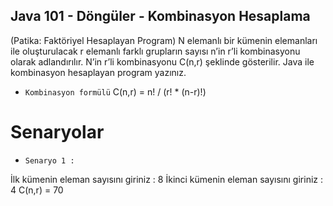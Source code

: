 ## Java 101 - Döngüler - Kombinasyon Hesaplama
(Patika: Faktöriyel Hesaplayan Program)
N elemanlı bir kümenin elemanları ile oluşturulacak r elemanlı farklı grupların sayısı n’in r’li kombinasyonu olarak adlandırılır. N’in r’li kombinasyonu C(n,r) şeklinde gösterilir.
Java ile kombinasyon hesaplayan program yazınız.

- `Kombinasyon formülü`
C(n,r) = n! / (r! * (n-r)!)

# Senaryolar 

- `Senaryo 1 :` 

İlk kümenin eleman sayısını giriniz : 8
İkinci kümenin eleman sayısını giriniz : 4
C(n,r) = 70

